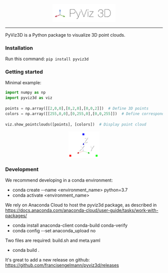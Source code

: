 <p align="center"><img width="40%" src="docs/img/pyviz3d-logo.png" /></p>

----
PyViz3D is a Python package to visualize 3D point clouds.

### Installation
Run this command:
```pip install pyviz3d```

### Getting started
Minimal example:
```python
import numpy as np
import pyviz3d as viz

points = np.array([[2,0,0],[0,2,0],[0,0,2]])  # Define 3D points
colors = np.array([[255,0,0],[0,255,0],[0,0,255]])  # Define corresponding colors

viz.show_pointclouds([points], [colors])  # Display point cloud
```

<p align="center"><img width="20%" src="docs/img/minimal_example.png" /></p>

### Development
We recommend developing in a conda environment:
- conda create --name <environment_name> python=3.7
- conda activate <environment_name>

We rely on Anaconda Cloud to host the pyviz3d package, as described in https://docs.anaconda.com/anaconda-cloud/user-guide/tasks/work-with-packages/
- conda install anaconda-client conda-build conda-verify
- conda config --set anaconda_upload no

Two files are required: build.sh and meta.yaml

- conda build .

It's great to add a new release on github: https://github.com/francisengelmann/pyviz3d/releases
